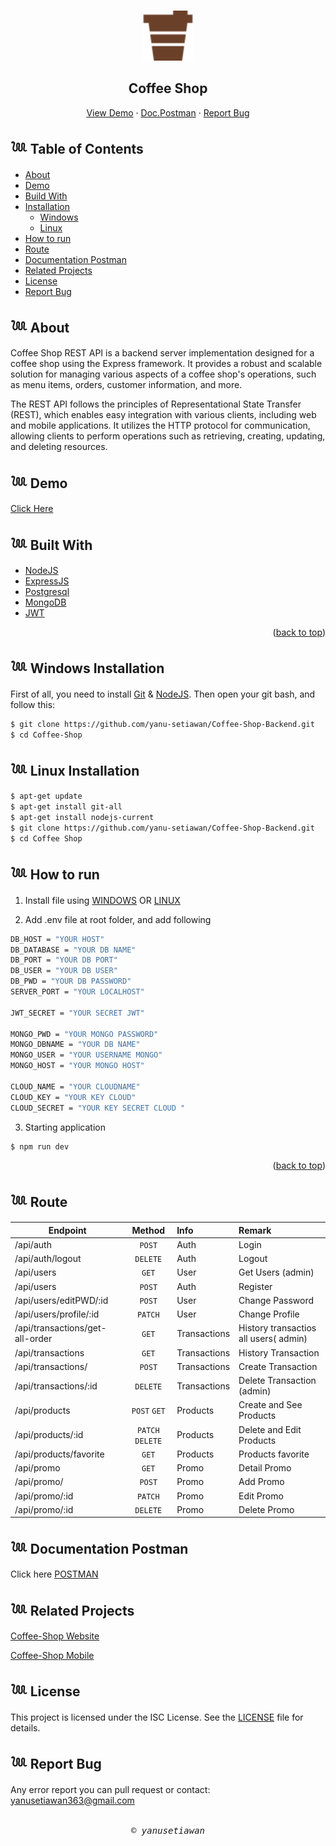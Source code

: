 <a id="readme-top"></a>

<!-- PROJECT LOGO -->
<br />
<div align="center">
  <a href="#">
    <img src="./public/logo123.svg" alt="Logo" width="80" height="80">
  </a>

  <h2 align="center">Coffee Shop</h2>

  <p align="center">
   <a href="https://coffee-shop-react-app-tawny.vercel.app/">View Demo</a>
    ·
    <a href="https://documenter.getpostman.com/view/26100678/2s93m62Mkp">Doc.Postman</a>
    ·
    <a href="#">Report Bug</a>
    
  </p>
</div>

## 𓆙 Table of Contents



- [About](#𓆙-About)
- [Demo](#𓆙-Demo)
- [Build With](#𓆙-Build-With)
- [Installation](#)
  - [Windows](#𓆙-Windows-Installation)
  - [Linux](#𓆙_Linux_Installation)
- [How to run](#𓆙-How-to-run)
- [Route](#𓆙-Documentation-Postman)
- [Documentation Postman](#𓆙-Documentation-Postman)
- [Related Projects](#𓆙-Related-Projects)
- [License](#license)
- [Report Bug](#report-bug)

## 𓆙 About

Coffee Shop REST API is a backend server implementation designed for a coffee shop using the Express framework. It provides a robust and scalable solution for managing various aspects of a coffee shop's operations, such as menu items, orders, customer information, and more.

The REST API follows the principles of Representational State Transfer (REST), which enables easy integration with various clients, including web and mobile applications. It utilizes the HTTP protocol for communication, allowing clients to perform operations such as retrieving, creating, updating, and deleting resources.

## 𓆙 Demo 
 [Click Here](https://coffee-shop-react-app-tawny.vercel.app/)




## 𓆙 Built With

*   [NodeJS](https://nodejs.org/)
*   [ExpressJS](https://expressjs.com/)
*   [Postgresql](https://www.postgresql.org/)
*   [MongoDB](https://www.mongodb.com)
*   [JWT](https://github.com/auth0/node-jsonwebtoken)


<p align="right">(<a href="#readme-top">back to top</a>)</p>


## 𓆙 Windows Installation

First of all, you need to install [Git](https://git-scm.com/download/win) & [NodeJS](https://nodejs.org/). Then open your git bash, and follow this:<br>

```sh
$ git clone https://github.com/yanu-setiawan/Coffee-Shop-Backend.git
$ cd Coffee-Shop
```

## 𓆙 Linux Installation

```sh
$ apt-get update
$ apt-get install git-all
$ apt-get install nodejs-current
$ git clone https://github.com/yanu-setiawan/Coffee-Shop-Backend.git
$ cd Coffee Shop
```

## 𓆙 How to run

1. Install file using [WINDOWS](#Windows-Installation) OR [LINUX](Linux-Installation)

2. Add .env file at root folder, and add following

```sh
DB_HOST = "YOUR HOST"
DB_DATABASE = "YOUR DB NAME"
DB_PORT = "YOUR DB PORT"
DB_USER = "YOUR DB USER"
DB_PWD = "YOUR DB PASSWORD"
SERVER_PORT = "YOUR LOCALHOST"

JWT_SECRET = "YOUR SECRET JWT"

MONGO_PWD = "YOUR MONGO PASSWORD"
MONGO_DBNAME = "YOUR DB NAME"
MONGO_USER = "YOUR USERNAME MONGO"
MONGO_HOST = "YOUR MONGO HOST"

CLOUD_NAME = "YOUR CLOUDNAME"
CLOUD_KEY = "YOUR KEY CLOUD"
CLOUD_SECRET = "YOUR KEY SECRET CLOUD "

```

3. Starting application

```sh
$ npm run dev
```


<p align="right">(<a href="#readme-top">back to top</a>)</p>

## 𓆙 Route

| Endpoint                       |      Method      | Info         | Remark                                |
| ----------------------------   | :--------------: | :----------- | :------------------------------------ |
| /api/auth                      |      `POST`      | Auth         | Login                                 |
| /api/auth/logout               |      `DELETE`    | Auth         | Logout                                |
| /api/users                     |      `GET`       | User         | Get Users (admin)                     |
| /api/users                     |      `POST`      | Auth         | Register                              |
| /api/users/editPWD/:id         |      `POST`      | User         | Change Password                       |
| /api/users/profile/:id         |     `PATCH`      | User         | Change Profile                        |
| /api/transactions/get-all-order|      `GET`       | Transactions | History transactios all users( admin) |
| /api/transactions              |      `GET`       | Transactions | History Transaction                   |
| /api/transactions/             |      `POST`      | Transactions | Create Transaction                    |
| /api/transactions/:id          |     `DELETE`     | Transactions | Delete Transaction (admin)            |
| /api/products                  |   `POST` `GET`   | Products     | Create and See Products               |
| /api/products/:id              | `PATCH` `DELETE` | Products     | Delete and Edit Products              |
| /api/products/favorite         |      `GET`       | Products     | Products favorite                     |
| /api/promo                     |      `GET`       | Promo        | Detail Promo                          |
| /api/promo/                    |      `POST`      | Promo        | Add Promo                             |
| /api/promo/:id                 |      `PATCH`     | Promo        | Edit Promo                            |
| /api/promo/:id                 |     `DELETE`     | Promo        | Delete Promo                          |

## 𓆙 Documentation Postman

Click here [POSTMAN](https://documenter.getpostman.com/view/26100678/2s93m62Mkp)

## 𓆙 Related Projects

[Coffee-Shop Website](https://github.com/yanu-setiawan/Coffee-Shop-React-App)

[Coffee-Shop Mobile](https://github.com/yanu-setiawan/Coffee-Shop-Mobile)


## 𓆙 License

This project is licensed under the ISC License. See the [LICENSE](LICENSE) file for details.

## 𓆙 Report Bug

Any error report you can pull request
or contact: <yanusetiawan363@gmail.com>
<BR>
<BR>


<p align="center"> <samp><i>&copy; yanusetiawan </i></samp> </p>
